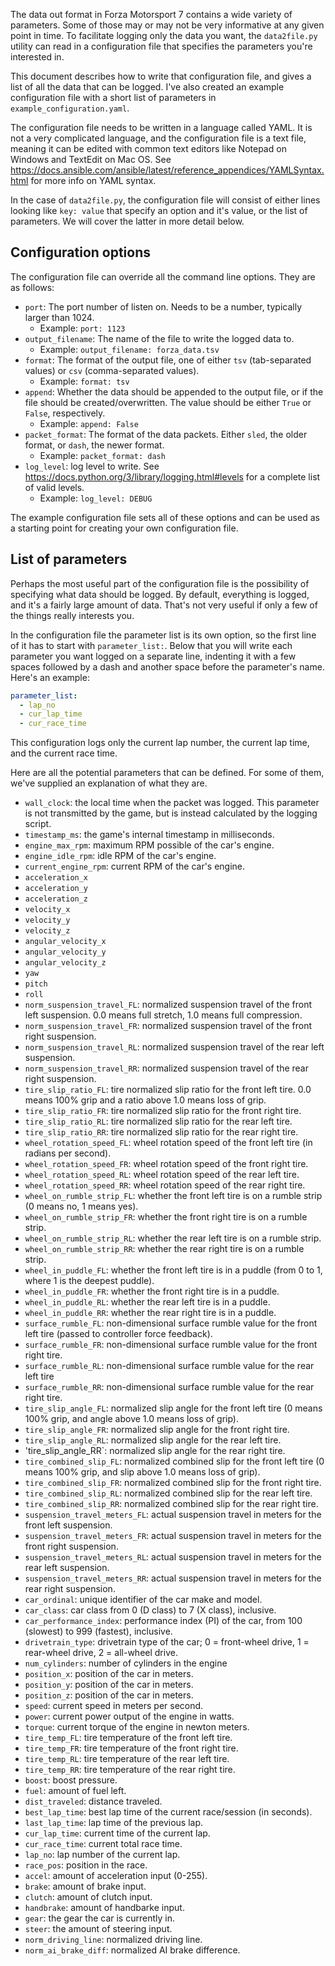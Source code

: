 The data out format in Forza Motorsport 7 contains a wide variety of parameters. Some of those may or may not be very informative at any given point in time. To facilitate logging only the data you want, the `data2file.py` utility can read in a configuration file that specifies the parameters you're interested in.

This document describes how to write that configuration file, and gives a list of all the data that can be logged. I've also created an example configuration file with a short list of parameters in `example_configuration.yaml`.

The configuration file needs to be written in a language called YAML. It is not a very complicated language, and the configuration file is a text file, meaning it can be edited with common text editors like Notepad on Windows and TextEdit on Mac OS. See https://docs.ansible.com/ansible/latest/reference_appendices/YAMLSyntax.html for more info on YAML syntax.

In the case of `data2file.py`, the configuration file will consist of either lines looking like `key: value` that specify an option and it's value, or the list of parameters. We will cover the latter in more detail below.

## Configuration options
The configuration file can override all the command line options. They are as follows:

* `port`: The port number of listen on. Needs to be a number, typically larger than 1024.
  * Example: `port: 1123`
* `output_filename`: The name of the file to write the logged data to.
  * Example: `output_filename: forza_data.tsv`
* `format`: The format of the output file, one of either `tsv` (tab-separated values) or `csv` (comma-separated values).
  * Example: `format: tsv`
* `append`: Whether the data should be appended to the output file, or if the file should be created/overwritten. The value should be either `True` or `False`, respectively.
  * Example: `append: False`
* `packet_format`: The format of the data packets. Either `sled`, the older format, or `dash`, the newer format.
  * Example: `packet_format: dash`
* `log_level`: log level to write. See https://docs.python.org/3/library/logging.html#levels for a complete list of valid levels.
  * Example: `log_level: DEBUG`

The example configuration file sets all of these options and can be used as a starting point for creating your own configuration file.

## List of parameters
Perhaps the most useful part of the configuration file is the possibility of specifying what data should be logged. By default, everything is logged, and it's a fairly large amount of data. That's not very useful if only a few of the things really interests you.

In the configuration file the parameter list is its own option, so the first line of it has to start with `parameter_list:`. Below that you will write each parameter you want logged on a separate line, indenting it with a few spaces followed by a dash and another space before the parameter's name. Here's an example:

```yaml
parameter_list:
  - lap_no
  - cur_lap_time
  - cur_race_time
```

This configuration logs only the current lap number, the current lap time, and the current race time.

Here are all the potential parameters that can be defined. For some of them, we've supplied an explanation of what they are.

* `wall_clock`: the local time when the packet was logged. This parameter is not transmitted by the game, but is instead calculated by the logging script.
* `timestamp_ms`: the game's internal timestamp in milliseconds.
* `engine_max_rpm`: maximum RPM possible of the car's engine.
* `engine_idle_rpm`: idle RPM of the car's engine.
* `current_engine_rpm`: current RPM of the car's engine.
* `acceleration_x`
* `acceleration_y`
* `acceleration_z`
* `velocity_x`
* `velocity_y`
* `velocity_z`
* `angular_velocity_x`
* `angular_velocity_y`
* `angular_velocity_z`
* `yaw`
* `pitch`
* `roll`
* `norm_suspension_travel_FL`: normalized suspension travel of the front left suspension. 0.0 means full stretch, 1.0 means full compression.
* `norm_suspension_travel_FR`: normalized suspension travel of the front right suspension.
* `norm_suspension_travel_RL`: normalized suspension travel of the rear left suspension.
* `norm_suspension_travel_RR`: normalized suspension travel of the rear right suspension.
* `tire_slip_ratio_FL`: tire normalized slip ratio for the front left tire. 0.0 means 100% grip and a ratio above 1.0 means loss of grip.
* `tire_slip_ratio_FR`: tire normalized slip ratio for the front right tire.
* `tire_slip_ratio_RL`: tire normalized slip ratio for the rear left tire.
* `tire_slip_ratio_RR`: tire normalized slip ratio for the rear right tire.
* `wheel_rotation_speed_FL`: wheel rotation speed of the front left tire (in radians per second).
* `wheel_rotation_speed_FR`: wheel rotation speed of the front right tire.
* `wheel_rotation_speed_RL`: wheel rotation speed of the rear left tire.
* `wheel_rotation_speed_RR`: wheel rotation speed of the rear right tire.
* `wheel_on_rumble_strip_FL`: whether the front left tire is on a rumble strip (0 means no, 1 means yes).
* `wheel_on_rumble_strip_FR`: whether the front right tire is on a rumble strip.
* `wheel_on_rumble_strip_RL`: whether the rear left tire is on a rumble strip.
* `wheel_on_rumble_strip_RR`: whether the rear right tire is on a rumble strip.
* `wheel_in_puddle_FL`: whether the front left tire is in a puddle (from 0 to 1, where 1 is the deepest puddle).
* `wheel_in_puddle_FR`: whether the front right tire is in a puddle.
* `wheel_in_puddle_RL`: whether the rear left tire is in a puddle.
* `wheel_in_puddle_RR`: whether the rear right tire is in a puddle.
* `surface_rumble_FL`: non-dimensional surface rumble value for the front left tire (passed to controller force feedback).
* `surface_rumble_FR`: non-dimensional surface rumble value for the front right tire.
* `surface_rumble_RL`: non-dimensional surface rumble value for the rear left tire
* `surface_rumble_RR`: non-dimensional surface rumble value for the rear right tire.
* `tire_slip_angle_FL`: normalized slip angle for the front left tire (0 means 100% grip, and angle above 1.0 means loss of grip).
* `tire_slip_angle_FR`: normalized slip angle for the front right tire.
* `tire_slip_angle_RL`: normalized slip angle for the rear left tire.
* 'tire_slip_angle_RR`: normalized slip angle for the rear right tire.
* `tire_combined_slip_FL`: normalized combined slip for the front left tire (0 means 100% grip, and slip above 1.0 means loss of grip).
* `tire_combined_slip_FR`: normalized combined slip for the front right tire.
* `tire_combined_slip_RL`: normalized combined slip for the rear left tire.
* `tire_combined_slip_RR`: normalized combined slip for the rear right tire.
* `suspension_travel_meters_FL`: actual suspension travel in meters for the front left suspension.
* `suspension_travel_meters_FR`: actual suspension travel in meters for the front right suspension.
* `suspension_travel_meters_RL`: actual suspension travel in meters for the rear left suspension.
* `suspension_travel_meters_RR`: actual suspension travel in meters for the rear right suspension.
* `car_ordinal`: unique identifier of the car make and model.
* `car_class`: car class from 0 (D class) to 7 (X class), inclusive.
* `car_performance_index`: performance index (PI) of the car, from 100 (slowest) to 999 (fastest), inclusive.
* `drivetrain_type`: drivetrain type of the car; 0 = front-wheel drive, 1 = rear-wheel drive, 2 = all-wheel drive.
* `num_cylinders`: number of cylinders in the engine
* `position_x`: position of the car in meters.
* `position_y`: position of the car in meters.
* `position_z`: position of the car in meters.
* `speed`: current speed in meters per second.
* `power`: current power output of the engine in watts.
* `torque`: current torque of the engine in newton meters.
* `tire_temp_FL`: tire temperature of the front left tire.
* `tire_temp_FR`: tire temperature of the front right tire.
* `tire_temp_RL`: tire temperature of the rear left tire.
* `tire_temp_RR`: tire temperature of the rear right tire.
* `boost`: boost pressure.
* `fuel`: amount of fuel left.
* `dist_traveled`: distance traveled.
* `best_lap_time`: best lap time of the current race/session (in seconds).
* `last_lap_time`: lap time of the previous lap.
* `cur_lap_time`: current time of the current lap.
* `cur_race_time`: current total race time.
* `lap_no`: lap number of the current lap.
* `race_pos`: position in the race.
* `accel`: amount of acceleration input (0-255).
* `brake`: amount of brake input.
* `clutch`: amount of clutch input.
* `handbrake`: amount of handbarke input.
* `gear`: the gear the car is currently in.
* `steer`: the amount of steering input.
* `norm_driving_line`: normalized driving line.
* `norm_ai_brake_diff`: normalized AI brake difference.
